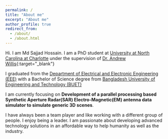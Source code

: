 ```yaml
---
permalink: /
title: "About me"
excerpt: "About me"
author_profile: true
redirect_from: 
  - /about/
  - /about.html
---
```


Hi. I am Md Sajjad Hossain. I am a PhD student at [University at North Carolina at Charlotte](https://www.uncc.edu/) under the supervision of [Dr. Andrew Willis](https://coefs.uncc.edu/arwillis/){:target="_blank"}

I graduated from the [Department of Electrical and Electronic Engineering (EEE)](http://eee.buet.ac.bd/) with a Bachelor of Science degree from [Bangladesh University of Engineering and Technology (BUET)](https://www.buet.ac.bd/web/) 



I am currently focusing on **Development of a parallel processing based Synthetic Aperture Radar(SAR) Electro-Magnetic(EM)
antenna data simulator to simulate generic 3D scenes**.

I have always been a team player and like working with a different group of people. I enjoy being a leader. I am passionate about developing advanced technology solutions in an affordable way to help humanity as well as the industry.



